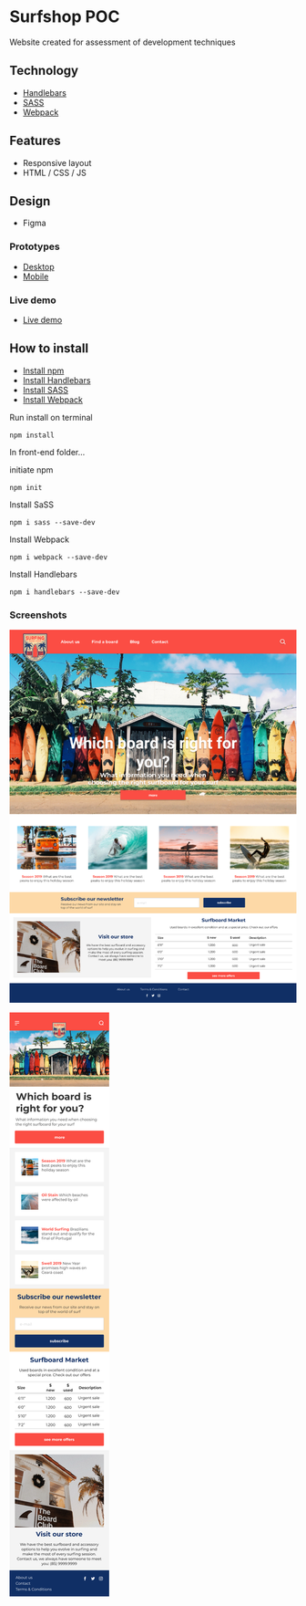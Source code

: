 # Surfshop POC
Website created for assessment of development techniques

## Technology
- [Handlebars](https://handlebarsjs.com/)
- [SASS](https://sass-lang.com/)
- [Webpack](https://webpack.js.org/)

## Features
* Responsive layout
* HTML / CSS / JS

## Design
* Figma

### Prototypes
- <a href="https://www.figma.com/file/vH40PCWbpgmLxCuwNmjkQO/Layout?node-id=0%3A1">Desktop</a>
- <a href="https://www.figma.com/file/vH40PCWbpgmLxCuwNmjkQO/Layout?node-id=19%3A19">Mobile</a>

### Live demo
- <a href="https://joaresmiranda.github.io/2019-surfshop-poc/front-end/">Live demo</a>

## How to install
- [Install npm](https://www.npmjs.com/get-npm)
- [Install Handlebars](https://handlebarsjs.com/)
- [Install SASS](https://sass-lang.com/)
- [Install Webpack](https://webpack.js.org/)

Run install on terminal
```terminal
npm install
```

In front-end folder...

initiate npm 
```terminal
npm init
```
Install SaSS
```terminal
npm i sass --save-dev
````

Install Webpack
```terminal
npm i webpack --save-dev
````

Install Handlebars
```terminal
npm i handlebars --save-dev
```

### Screenshots
![Screenshot Desktop](./design/layout-desktop.png)

![Screenshot Mobile](./design/layout-mobile.png)

